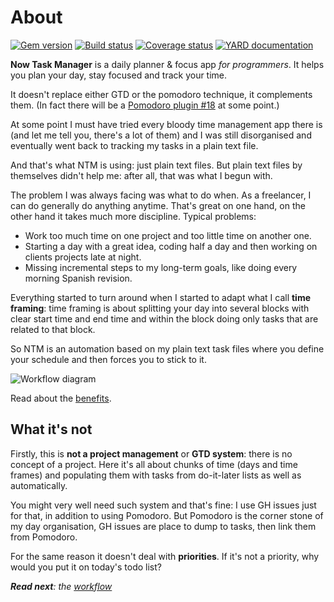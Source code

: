 # About

[![Gem version][GV img]][Gem version]
[![Build status][BS img]][Build status]
[![Coverage status][CS img]][Coverage status]
[![YARD documentation][YD img]][YARD documentation]

**Now Task Manager** is a daily planner & focus app *for programmers*. It helps
you plan your day, stay focused and track your time.

It doesn't replace either GTD or the pomodoro technique, it complements them.
(In fact there will be a [Pomodoro plugin #18](https://github.com/botanicus/pomodoro/issues/18) at some point.)

At some point I must have tried every bloody time management app there is (and let
me tell you, there's a lot of them) and I was still disorganised and eventually
went back to tracking my tasks in a plain text file.

And that's what <abbrev title="Now Task Manager">NTM</abbrev> is using: just plain
text files. But plain text files by themselves didn't help me: after all, that was
what I begun with.

The problem I was always facing was what to do when. As a freelancer, I can do
generally do anything anytime. That's great on one hand, on the other hand it
takes much more discipline. Typical problems:

- Work too much time on one project and too little time on another one.
- Starting a day with a great idea, coding half a day and then working on clients
  projects late at night.
- Missing incremental steps to my long-term goals, like doing every morning Spanish
  revision.

Everything started to turn around when I started to adapt what I call **time framing**:
time framing is about splitting your day into several blocks with clear start time
and end time and within the block doing only tasks that are related to that block.

So <abbrev title="Now Task Manager">NTM</abbrev> is an automation based on my plain
text task files where you define your schedule and then forces you to stick to it.

![Workflow diagram](https://raw.githubusercontent.com/botanicus/pomodoro/master/doc/diagram.png)

Read about the [benefits](https://github.com/botanicus/pomodoro/blob/master/doc/benefits.md).

## What it's not

Firstly, this is **not a project management** or **GTD system**: there is no
concept of a project. Here it's all about chunks of time (days and time frames)
and populating them with tasks from do-it-later lists as well as automatically.

You might very well need such system and that's fine: I use GH issues just for that,
in addition to using Pomodoro. But Pomodoro is the corner stone of my day organisation,
GH issues are place to dump to tasks, then link them from Pomodoro.

For the same reason it doesn't deal with **priorities**. If it's not a priority,
why would you put it on today's todo list?

_**Read next**: the [workflow](https://github.com/botanicus/pomodoro/blob/master/doc/workflow.md)_

[Gem version]: https://rubygems.org/gems/pomodoro
[Build status]: https://travis-ci.org/botanicus/pomodoro
[Coverage status]: https://coveralls.io/github/botanicus/pomodoro
[YARD documentation]: http://www.rubydoc.info/github/botanicus/pomodoro/master

[GV img]: https://badge.fury.io/rb/pomodoro.svg
[BS img]: https://travis-ci.org/botanicus/pomodoro.svg?branch=master
[CS img]: https://img.shields.io/coveralls/botanicus/pomodoro.svg
[YD img]: http://img.shields.io/badge/yard-docs-blue.svg

